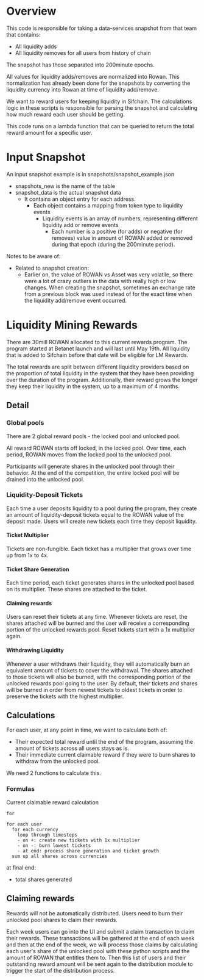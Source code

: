 # Overview
This code is responsible for taking a data-services snapshot from that team that contains:
 - All liquidity adds
 - All liquidity removes
for all users from history of chain

The snapshot has those separated into 200minute epochs.

All values for liquidity adds/removes are normalized into Rowan. This normalization has already been done for the snapshots by converting the liquidity currency into Rowan at time of liquidity add/remove.

We want to reward users for keeping liquidity in Sifchain. The calculations logic in these scripts is responsible for parsing the snapshot and calculating how much reward each user should be getting.

This code runs on a lambda function that can be queried to return the total reward amount for a specific user.

# Input Snapshot
An input snapshot example is in snapshots/snapshot_example.json
 - snapshots_new is the name of the table
 - snapshot_data is the actual snapshot data
   - It contains an object entry for each address.
     - Each object contains a mapping from token type to liquidity events
       - Liquidity events is an array of numbers, representing different liquidity add or remove events
         - Each number is a positive (for adds) or negative (for removes) value in amount of ROWAN added or removed during that epoch (during the 200minute period).

Notes to be aware of:
 - Related to snapshot creation:
   - Earlier on, the value of ROWAN vs Asset was very volatile, so there were a lot of crazy outliers in the data with really high or low changes. When creating the snapshot, sometimes an exchange rate from a previous block was used instead of for the exact time when the liquidity add/remove event occurred.

# Liquidity Mining Rewards
There are 30mill ROWAN allocated to this current rewards program. The program started at Betanet launch and will last until May 19th. All liquidity that is added to Sifchain before that date will be eligible for LM Rewards.

The total rewards are split between different liquidity providers based on the proportion of total liquidity in the system that they have been providing over the duration of the program. Additionally, their reward grows the longer they keep their liquidity in the system, up to a maximum of 4 months.

## Detail
### Global pools
There are 2 global reward pools - the locked pool and unlocked pool.

All reward ROWAN starts off locked, in the locked pool. Over time, each period, ROWAN moves from the locked pool to the unlocked pool.

Participants will generate shares in the unlocked pool through their behavior. At the end of the competition, the entire locked pool will be drained into the unlocked pool.

### Liquidity-Deposit Tickets
Each time a user deposits liquidity to a pool during the program, they create an amount of liquidity-deposit tickets equal to the ROWAN value of the deposit made. Users will create new tickets each time they deposit liquidity.

#### Ticket Multiplier
Tickets are non-fungible. Each ticket has a multiplier that grows over time up from 1x to 4x.

#### Ticket Share Generation
Each time period, each ticket generates shares in the unlocked pool based on its multiplier. These shares are attached to the ticket.

#### Claiming rewards
Users can reset their tickets at any time. Whenever tickets are reset, the shares attached will be burned and the user will receive a corresponding portion of the unlocked rewards pool. Reset tickets start with a 1x multiplier again.

#### Withdrawing Liquidity
Whenever a user withdraws their liquidity, they will automatically burn an equivalent amount of tickets to cover the withdrawal. The shares attached to those tickets will also be burned, with the corresponding portion of the unlocked rewards pool going to the user. By default, their tickets and shares will be burned in order from newest tickets to oldest tickets in order to preserve the tickets with the highest multiplier.

## Calculations

For each user, at any point in time, we want to calculate both of:
 -  Their expected total reward until the end of the program, assuming the amount of tickets across all users stays as is.
 - Their immediate current claimable reward if they were to burn shares to withdraw from the unlocked pool.

We need 2 functions to calculate this.

### Formulas

Current claimable reward calculation
```
for

```

```
for each user
  for each currency
    loop through timesteps
    - on +: create new tickets with 1x multiplier
    - on -: burn lowest tickets
    - at end: process share generation and ticket growth
  sum up all shares across currencies
```

at final end:
 - total shares generated

 <!-- - based on % of total LPs user has been pooling
 - 4 months incentive (121days)
 - claimable reward is what you can claim immediately today
 - reserved reward is your expected total reward if you keep your same liq pooled for full period

For a specific user, their total reward should be calculated as follows:
 - Users accrue rewards -->

## Claiming rewards
Rewards will not be automatically distributed. Users need to burn their unlocked pool shares to claim their rewards.

Each week users can go into the UI and submit a claim transaction to claim their rewards. These transactions will be gathered at the end of each week and then at the end of the week, we will process those claims by calculating each user's share of the unlocked pool with these python scripts and the amount of ROWAN that entitles them to. Then this list of users and their outstanding reward amount will be sent again to the distribution module to trigger the start of the distribution process.
